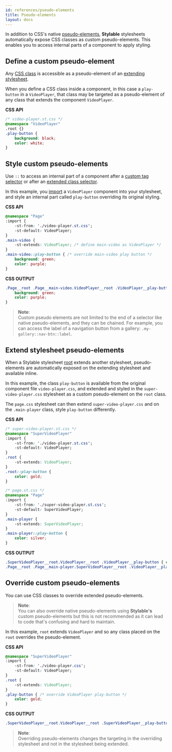 ```yaml
---
id: references/pseudo-elements
title: Pseudo-elements
layout: docs
---
```


In addition to CSS's native [pseudo-elements](https://developer.mozilla.org/en/docs/Web/CSS/Pseudo-elements), **Stylable** stylesheets automatically expose CSS classes as custom pseudo-elements. This enables you to access internal parts of a component to apply styling.

## Define a custom pseudo-element

Any [CSS class](./class-selectors.md) is accessible as a pseudo-element of an [extending stylesheet](./extend-stylesheet).

When you define a CSS class inside a component, in this case a `play-button` in a `VideoPlayer`, that class may be targeted as a pseudo-element of any class that extends the component `VideoPlayer`.

**CSS API**
```css
/* video-player.st.css */
@namespace "VideoPlayer"
.root {}
.play-button { 
    background: black; 
    color: white;
}
```

## Style custom pseudo-elements

Use `::` to access an internal part of a component after a [custom tag selector](./tag-selectors.md#custom-element) or after an [extended class selector](./extend-stylesheet.md).

In this example, you [import](./imports.md) a `VideoPlayer` component into your stylesheet, and style an internal part called `play-button` overriding its original styling.

**CSS API**
```css
@namespace "Page"
:import {
    -st-from: './video-player.st.css';
    -st-default: VideoPlayer;
}
.main-video {
    -st-extends: VideoPlayer; /* define main-video as VideoPlayer */
}
.main-video::play-button { /* override main-video play button */
    background: green;
    color: purple;
}
```

**CSS OUTPUT**
```css
.Page__root .Page__main-video.VideoPlayer__root .VideoPlayer__play-button {
    background: green;
    color: purple;
}
```

> **Note**:  
> Custom pseudo elements are not limited to the end of a selector like native pseudo-elements, and they can be chained. For example, you can access the label of a navigation button from a gallery: `.my-gallery::nav-btn::label`.


## Extend stylesheet pseudo-elements

When a Stylable stylesheet [root](./root.md) extends another stylesheet, pseudo-elements are automatically exposed on the extending stylesheet and available inline.

In this example, the class `play-button` is available from the original component file `video-player.css`, and extended and styled in the `super-video-player.css` stylesheet as a custom pseudo-element on the `root` class. 

The `page.css` stylesheet can then extend `super-video-player.css` and on the `.main-player` class, style `play-button` differently.

**CSS API**
```css
/* super-video-player.st.css */
@namespace "SuperVideoPlayer"
:import {
    -st-from: './video-player.st.css';
    -st-default: VideoPlayer;
}
.root {
    -st-extends: VideoPlayer;
}
.root::play-button {
    color: gold;
}
```

```css
/* page.st.css */
@namespace "Page"
:import {
    -st-from: './super-video-player.st.css';
    -st-default: SuperVideoPlayer;
}
.main-player {
    -st-extends: SuperVideoPlayer;
}
.main-player::play-button {
    color: silver;
}
```

**CSS OUTPUT**
```css
.SuperVideoPlayer__root.VideoPlayer__root .VideoPlayer__play-button { color: gold; }
.Page__root .Page__main-player.SuperVideoPlayer__root .VideoPlayer__play-button { color: silver; }
```



## Override custom pseudo-elements

You can use CSS classes to override extended pseudo-elements. 

> **Note**:  
> You can also override native pseudo-elements using **Stylable's** custom pseudo-elements but this is not recommended as it can lead to code that's confusing and hard to maintain.

In this example, `root` extends `VideoPlayer` and so any class placed on the `root` overrides the pseudo-element.

**CSS API**
```css
@namespace "SuperVideoPlayer"
:import {
    -st-from: './video-player.css';
    -st-default: VideoPlayer;
}
.root {
    -st-extends: VideoPlayer;
}
.play-button { /* override VideoPlayer play-button */
    color: gold;
}
```

**CSS OUTPUT**
```css
.SuperVideoPlayer__root.VideoPlayer__root .SuperVideoPlayer__play-button { color: gold; }
```

> **Note**:  
> Overriding pseudo-elements changes the targeting in the overriding stylesheet and not in the stylesheet being extended.

